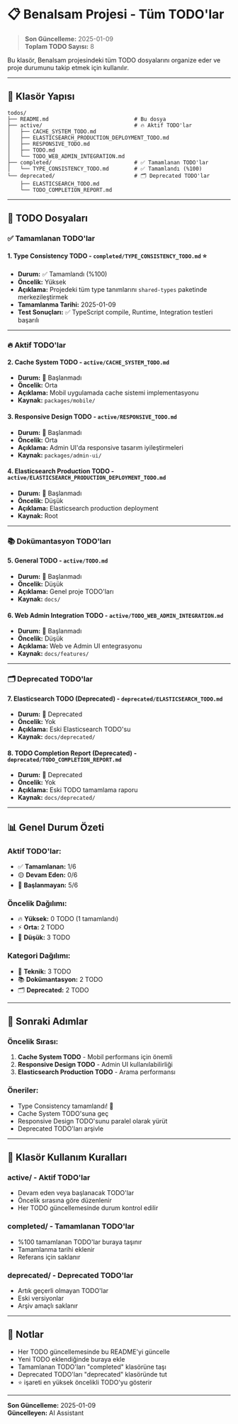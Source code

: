 # 📋 Benalsam Projesi - Tüm TODO'lar

> **Son Güncelleme:** 2025-01-09  
> **Toplam TODO Sayısı:** 8

Bu klasör, Benalsam projesindeki tüm TODO dosyalarını organize eder ve proje durumunu takip etmek için kullanılır.

---

## 📁 Klasör Yapısı

```
todos/
├── README.md                           # Bu dosya
├── active/                             # 🔥 Aktif TODO'lar
│   ├── CACHE_SYSTEM_TODO.md
│   ├── ELASTICSEARCH_PRODUCTION_DEPLOYMENT_TODO.md
│   ├── RESPONSIVE_TODO.md
│   ├── TODO.md
│   └── TODO_WEB_ADMIN_INTEGRATION.md
├── completed/                          # ✅ Tamamlanan TODO'lar
│   └── TYPE_CONSISTENCY_TODO.md        # ✅ Tamamlandı (%100)
└── deprecated/                         # 🗂️ Deprecated TODO'lar
    ├── ELASTICSEARCH_TODO.md
    └── TODO_COMPLETION_REPORT.md
```

---

## 📁 TODO Dosyaları

### ✅ **Tamamlanan TODO'lar**

#### 1. **Type Consistency TODO** - `completed/TYPE_CONSISTENCY_TODO.md` ⭐
- **Durum:** ✅ Tamamlandı (%100)
- **Öncelik:** Yüksek
- **Açıklama:** Projedeki tüm type tanımlarını `shared-types` paketinde merkezileştirmek
- **Tamamlanma Tarihi:** 2025-01-09
- **Test Sonuçları:** ✅ TypeScript compile, Runtime, Integration testleri başarılı

---

### 🔥 **Aktif TODO'lar**

#### 2. **Cache System TODO** - `active/CACHE_SYSTEM_TODO.md`
- **Durum:** 🔴 Başlanmadı
- **Öncelik:** Orta
- **Açıklama:** Mobil uygulamada cache sistemi implementasyonu
- **Kaynak:** `packages/mobile/`

#### 3. **Responsive Design TODO** - `active/RESPONSIVE_TODO.md`
- **Durum:** 🔴 Başlanmadı
- **Öncelik:** Orta
- **Açıklama:** Admin UI'da responsive tasarım iyileştirmeleri
- **Kaynak:** `packages/admin-ui/`

#### 4. **Elasticsearch Production TODO** - `active/ELASTICSEARCH_PRODUCTION_DEPLOYMENT_TODO.md`
- **Durum:** 🔴 Başlanmadı
- **Öncelik:** Düşük
- **Açıklama:** Elasticsearch production deployment
- **Kaynak:** Root

---

### 📚 **Dokümantasyon TODO'ları**

#### 5. **General TODO** - `active/TODO.md`
- **Durum:** 🔴 Başlanmadı
- **Öncelik:** Düşük
- **Açıklama:** Genel proje TODO'ları
- **Kaynak:** `docs/`

#### 6. **Web Admin Integration TODO** - `active/TODO_WEB_ADMIN_INTEGRATION.md`
- **Durum:** 🔴 Başlanmadı
- **Öncelik:** Düşük
- **Açıklama:** Web ve Admin UI entegrasyonu
- **Kaynak:** `docs/features/`

---

### 🗂️ **Deprecated TODO'lar**

#### 7. **Elasticsearch TODO (Deprecated)** - `deprecated/ELASTICSEARCH_TODO.md`
- **Durum:** 🔴 Deprecated
- **Öncelik:** Yok
- **Açıklama:** Eski Elasticsearch TODO'su
- **Kaynak:** `docs/deprecated/`

#### 8. **TODO Completion Report (Deprecated)** - `deprecated/TODO_COMPLETION_REPORT.md`
- **Durum:** 🔴 Deprecated
- **Öncelik:** Yok
- **Açıklama:** Eski TODO tamamlama raporu
- **Kaynak:** `docs/deprecated/`

---

## 📊 **Genel Durum Özeti**

### **Aktif TODO'lar:**
- ✅ **Tamamlanan:** 1/6
- 🟡 **Devam Eden:** 0/6
- 🔴 **Başlanmayan:** 5/6

### **Öncelik Dağılımı:**
- 🔥 **Yüksek:** 0 TODO (1 tamamlandı)
- ⚡ **Orta:** 2 TODO
- 📱 **Düşük:** 3 TODO

### **Kategori Dağılımı:**
- 🔧 **Teknik:** 3 TODO
- 📚 **Dokümantasyon:** 2 TODO
- 🗂️ **Deprecated:** 2 TODO

---

## 🎯 **Sonraki Adımlar**

### **Öncelik Sırası:**
1. **Cache System TODO** - Mobil performans için önemli
2. **Responsive Design TODO** - Admin UI kullanılabilirliği
3. **Elasticsearch Production TODO** - Arama performansı

### **Öneriler:**
- Type Consistency tamamlandı! 🎉
- Cache System TODO'suna geç
- Responsive Design TODO'sunu paralel olarak yürüt
- Deprecated TODO'ları arşivle

---

## 📝 **Klasör Kullanım Kuralları**

### **active/** - Aktif TODO'lar
- Devam eden veya başlanacak TODO'lar
- Öncelik sırasına göre düzenlenir
- Her TODO güncellemesinde durum kontrol edilir

### **completed/** - Tamamlanan TODO'lar
- %100 tamamlanan TODO'lar buraya taşınır
- Tamamlanma tarihi eklenir
- Referans için saklanır

### **deprecated/** - Deprecated TODO'lar
- Artık geçerli olmayan TODO'lar
- Eski versiyonlar
- Arşiv amaçlı saklanır

---

## 📝 **Notlar**

- Her TODO güncellemesinde bu README'yi güncelle
- Yeni TODO eklendiğinde buraya ekle
- Tamamlanan TODO'ları "completed" klasörüne taşı
- Deprecated TODO'ları "deprecated" klasöründe tut
- ⭐ işareti en yüksek öncelikli TODO'yu gösterir

---

**Son Güncelleme:** 2025-01-09  
**Güncelleyen:** AI Assistant
